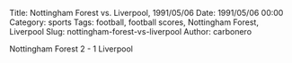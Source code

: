 Title: Nottingham Forest vs. Liverpool, 1991/05/06
Date: 1991/05/06 00:00
Category: sports
Tags: football, football scores, Nottingham Forest, Liverpool
Slug: nottingham-forest-vs-liverpool
Author: carbonero


Nottingham Forest 2 - 1 Liverpool
